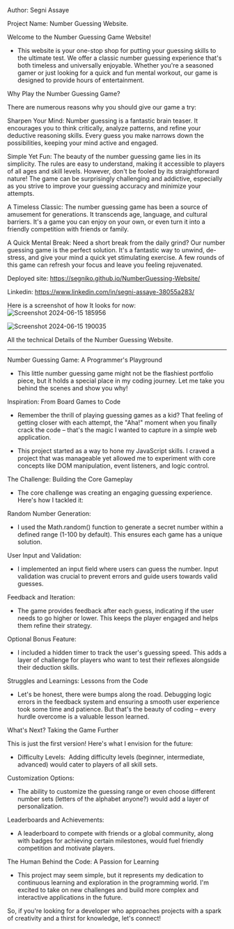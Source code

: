 Author: Segni Assaye

Project Name: Number Guessing Website.

Welcome to the Number Guessing Game Website!
- This website is your one-stop shop for putting your guessing skills to the ultimate test. We offer a classic number guessing experience that's both timeless and universally enjoyable. Whether you're a seasoned gamer or just looking for a quick and fun mental workout, our game is designed to provide hours of entertainment.

Why Play the Number Guessing Game?

There are numerous reasons why you should give our game a try:

Sharpen Your Mind: Number guessing is a fantastic brain teaser. It encourages you to think critically, analyze patterns, and refine your deductive reasoning skills. Every guess you make narrows down the possibilities, keeping your mind active and engaged.

Simple Yet Fun: The beauty of the number guessing game lies in its simplicity. The rules are easy to understand, making it accessible to players of all ages and skill levels. However, don't be fooled by its straightforward nature! The game can be surprisingly challenging and addictive, especially as you strive to improve your guessing accuracy and minimize your attempts.

A Timeless Classic: The number guessing game has been a source of amusement for generations. It transcends age, language, and cultural barriers. It's a game you can enjoy on your own, or even turn it into a friendly competition with friends or family.

A Quick Mental Break: Need a short break from the daily grind? Our number guessing game is the perfect solution. It's a fantastic way to unwind, de-stress, and give your mind a quick yet stimulating exercise. A few rounds of this game can refresh your focus and leave you feeling rejuvenated.


Deployed site: https://segniko.github.io/NumberGuessing-Website/

Linkedin: https://www.linkedin.com/in/segni-assaye-38055a283/



Here is a screenshot of how It looks for now:
![Screenshot 2024-06-15 185956](https://github.com/Segniko/NumberGuessing-Website/assets/140623273/13f4b76c-3724-4587-8e9c-ed4ffb4a21ae)


![Screenshot 2024-06-15 190035](https://github.com/Segniko/NumberGuessing-Website/assets/140623273/de159838-0e1b-43da-83f9-da5ba0544807)





All the technical Details of the Number Guessing Website.

--------------------------------------------------------------------------

Number Guessing Game: A Programmer's Playground
- This little number guessing game might not be the flashiest portfolio piece, but it holds a special place in my coding journey. Let me take you behind the scenes and show you why!

Inspiration: From Board Games to Code ️

- Remember the thrill of playing guessing games as a kid? That feeling of getting closer with each attempt, the "Aha!" moment when you finally crack the code – that's the magic I wanted to capture in a simple web application.

- This project started as a way to hone my JavaScript skills. I craved a project that was manageable yet allowed me to experiment with core concepts like DOM manipulation, event listeners, and logic control.

The Challenge: Building the Core Gameplay

- The core challenge was creating an engaging guessing experience. Here's how I tackled it:

Random Number Generation:

- I used the Math.random() function to generate a secret number within a defined range (1-100 by default). This ensures each game has a unique solution.

User Input and Validation: 

- I implemented an input field where users can guess the number.  Input validation was crucial to prevent errors and guide users towards valid guesses.

Feedback and Iteration:

- The game provides feedback after each guess, indicating if the user needs to go higher or lower. This keeps the player engaged and helps them refine their strategy.

Optional Bonus Feature:

- I included a hidden timer to track the user's guessing speed. This adds a layer of challenge for players who want to test their reflexes alongside their deduction skills.

Struggles and Learnings: Lessons from the Code

- Let's be honest, there were bumps along the road. Debugging logic errors in the feedback system and ensuring a smooth user experience took some time and patience. But that's the beauty of coding – every hurdle overcome is a valuable lesson learned.

What's Next? Taking the Game Further 

This is just the first version! Here's what I envision for the future:

- Difficulty Levels: ️
Adding difficulty levels (beginner, intermediate, advanced) would cater to players of all skill sets.

Customization Options:

- The ability to customize the guessing range or even choose different number sets (letters of the alphabet anyone?) would add a layer of personalization.

Leaderboards and Achievements:

- A leaderboard to compete with friends or a global community, along with badges for achieving certain milestones, would fuel friendly competition and motivate players.

The Human Behind the Code: A Passion for Learning ‍

- This project may seem simple, but it represents my dedication to continuous learning and exploration in the programming world. I'm excited to take on new challenges and build more complex and interactive applications in the future.

So, if you're looking for a developer who approaches projects with a spark of creativity and a thirst for knowledge, let's connect!



